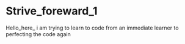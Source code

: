 # Strive_foreward_1
Hello_here_ i am trying to learn to code from an immediate learner  to perfecting the code again
